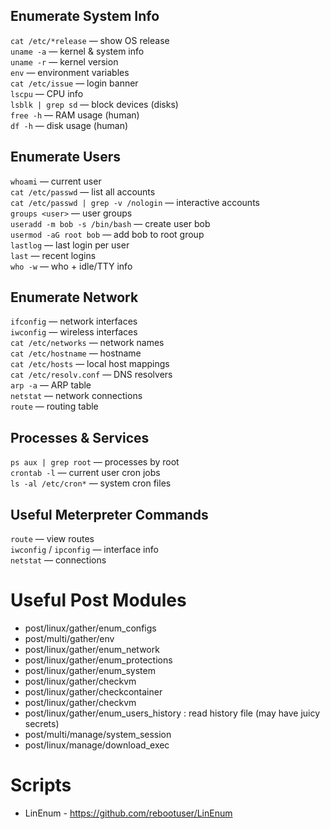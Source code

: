 ## Enumerate System Info
`cat /etc/*release` — show OS release  
`uname -a` — kernel & system info  
`uname -r` — kernel version  
`env` — environment variables  
`cat /etc/issue` — login banner  
`lscpu` — CPU info  
`lsblk | grep sd` — block devices (disks)  
`free -h` — RAM usage (human)  
`df -h` — disk usage (human)  

## Enumerate Users
`whoami` — current user  
`cat /etc/passwd` — list all accounts  
`cat /etc/passwd | grep -v /nologin` — interactive accounts  
`groups <user>` — user groups  
`useradd -m bob -s /bin/bash` — create user bob  
`usermod -aG root bob` — add bob to root group  
`lastlog` — last login per user  
`last` — recent logins  
`who -w` — who + idle/TTY info  

## Enumerate Network
`ifconfig` — network interfaces  
`iwconfig` — wireless interfaces  
`cat /etc/networks` — network names  
`cat /etc/hostname` — hostname  
`cat /etc/hosts` — local host mappings  
`cat /etc/resolv.conf` — DNS resolvers  
`arp -a` — ARP table  
`netstat` — network connections  
`route` — routing table  

## Processes & Services
`ps aux | grep root` — processes by root  
`crontab -l` — current user cron jobs  
`ls -al /etc/cron*` — system cron files  

## Useful Meterpreter Commands
`route` — view routes  
`iwconfig` / `ipconfig` — interface info  
`netstat` — connections  

# Useful Post Modules

- post/linux/gather/enum_configs
- post/multi/gather/env
- post/linux/gather/enum_network
- post/linux/gather/enum_protections
- post/linux/gather/enum_system
- post/linux/gather/checkvm
- post/linux/gather/checkcontainer
- post/linux/gather/checkvm
- post/linux/gather/enum_users_history : read history file (may have juicy secrets)
- post/multi/manage/system_session
- post/linux/manage/download_exec
	
# Scripts

- LinEnum  - https://github.com/rebootuser/LinEnum
